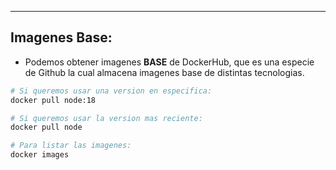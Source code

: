 
---
## Imagenes Base:
- Podemos obtener imagenes **BASE** de DockerHub, que es una especie de Github la cual almacena imagenes base de distintas tecnologias.

```sh
# Si queremos usar una version en especifica:
docker pull node:18

# Si queremos usar la version mas reciente:
docker pull node

# Para listar las imagenes:
docker images
```
